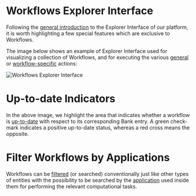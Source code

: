 # Workflows Explorer Interface 

Following the [general introduction](/entities-general/ui/explorer.md) to the Explorer Interface of our platform, it is worth highlighting a few special features which are exclusive to Workflows.

The image below shows an example of Explorer Interface used for visualizing a collection of Workflows, and for executing the various [general](/entities-general/actions/overview.md) or [workflow-specific](../actions/overview.md) actions:

![Workflows Explorer Interface](/images/updating-workflows.png "Workflows Explorer Interface")

# Up-to-date Indicators

In the above image, we highlight the area that indicates whether a workflow is [up-to-date](../actions/update.md) with respect to its corresponding Bank entry. A green check-mark indicates a positive up-to-date status, whereas a red cross means the opposite.

# Filter Workflows by Applications

Workflows can be [filtered](/entities-general/actions/search.md) (or searched) conventionally just like other types of entities with the possibility to be searched by the [application](/applications/overview.md) used inside them for performing the relevant computational tasks.  
